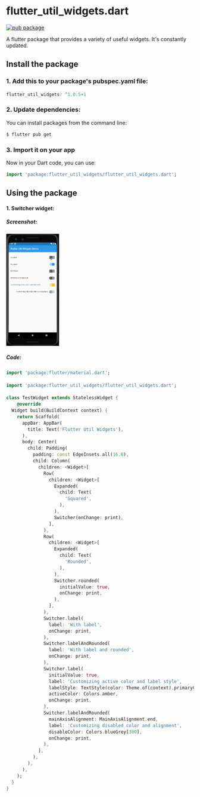 <!-- Language: [English](README.md) | [Português](translation/pt-BR/README.md) -->

# flutter_util_widgets.dart
<a href="https://pub.dev/packages/flutter_util_widgets" rel="nofollow" target="_blank"><img src="https://img.shields.io/badge/flutter__util__widgets-v1.0.0-blue" alt="pub package" data-canonical-src="https://img.shields.io/badge/flutter__util__widgets-v1.0.0-blue" style="max-width:100%;"></a>

A flutter package that provides a variety of useful widgets. It&#x27;s constantly updated.

## Install the package

### 1. Add this to your package's pubspec.yaml file:
```dart
flutter_util_widgets: ^1.0.5+1
```
### 2. Update dependencies:
You can install packages from the command line:
```sh
$ flutter pub get
```

### 3. Import it on your app
Now in your Dart code, you can use:
```dart
import 'package:flutter_util_widgets/flutter_util_widgets.dart';
```

## Using the package

#### 1. Switcher widget:
##### Screenshot:
<img src="https://github.com/luizjacomn/flutter_util_widgets/raw/master/screenshots/switcher.gif" height="300em" />

##### Code:
```dart
import 'package:flutter/material.dart';

import 'package:flutter_util_widgets/flutter_util_widgets.dart';

class TestWidget extends StatelessWidget {
    @override
  Widget build(BuildContext context) {
    return Scaffold(
      appBar: AppBar(
        title: Text('Flutter Util Widgets'),
      ),
      body: Center(
        child: Padding(
          padding: const EdgeInsets.all(16.0),
          child: Column(
            children: <Widget>[
              Row(
                children: <Widget>[
                  Expanded(
                    child: Text(
                      'Squared',
                    ),
                  ),
                  Switcher(onChange: print),
                ],
              ),
              Row(
                children: <Widget>[
                  Expanded(
                    child: Text(
                      'Rounded',
                    ),
                  ),
                  Switcher.rounded(
                    initialValue: true,
                    onChange: print,
                  ),
                ],
              ),
              Switcher.label(
                label: 'With label',
                onChange: print,
              ),
              Switcher.labelAndRounded(
                label: 'With label and rounded',
                onChange: print,
              ),
              Switcher.label(
                initialValue: true,
                label: 'Customizing active color and label style',
                labelStyle: TextStyle(color: Theme.of(context).primaryColor),
                activeColor: Colors.amber,
                onChange: print,
              ),
              Switcher.labelAndRounded(
                mainAxisAlignment: MainAxisAlignment.end,
                label: 'Customizing disabled color and alignment',
                disableColor: Colors.blueGrey[300],
                onChange: print,
              ),
            ],
          ),
        ),
      ),
    );
  }
}
```